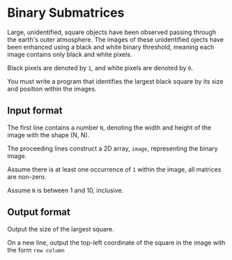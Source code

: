 # Binary Submatrices

Large, unidentified, square objects have been observed passing through the earth's outer atmosphere. The images of these unidentified ojects have been enhanced using a black and white binary threshold, meaning each image contains only black and white pixels.

Black pixels are denoted by `1`, and white pixels are denoted by `0`.

You must write a program that identifies the largest black square by its size and position within the images.

## Input format

The first line contains a number `N`, denoting the width and height of the image with the shape (N, N).

The proceeding lines construct a 2D array, `image`, representing the binary image.

Assume there is at least one occurrence of `1` within the image, all matrices are non-zero.

Assume `N` is between 1 and 10, inclusive.

## Output format

Output the size of the largest square.

On a new line, output the top-left coordinate of the square in the image with the form `row column`
